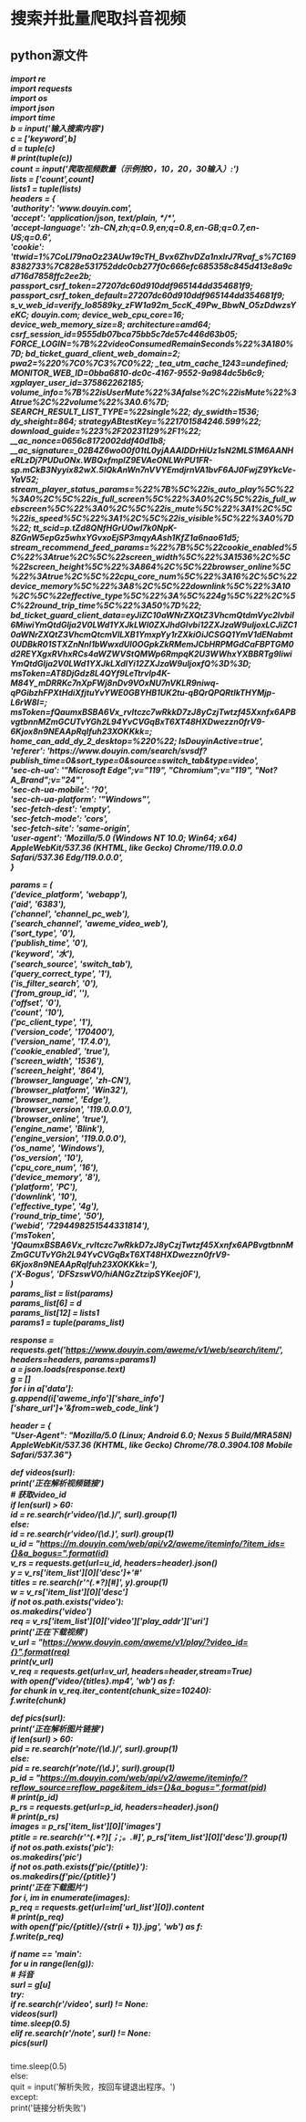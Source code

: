 <h1>搜索并批量爬取抖音视频</h1>

<h2>python源文件</h2>

<h5>import re<br>
import requests<br>
import os<br>
import json<br>
import time<br>
b = input('输入搜索内容')<br>
c = ['keyword',b]<br>
d = tuple(c)<br>
# print(tuple(c))<br>
count = input('爬取视频数量（示例按0，10，20，30输入）:')<br>
lists = ['count',count]<br>
lists1 = tuple(lists)<br>
headers = {<br>
    'authority': 'www.douyin.com',<br>
    'accept': 'application/json, text/plain, */*',<br>
    'accept-language': 'zh-CN,zh;q=0.9,en;q=0.8,en-GB;q=0.7,en-US;q=0.6',<br>
    'cookie': 'ttwid=1%7CoLl79naOz23AUw19cTH_Bvx6ZhvDZa1nxIrJ7Rvaf_s%7C1698382733%7C828e531752ddc0cb277f0c666efc685358c845d413e8a9cd716d7858ffc2ee2b; passport_csrf_token=27207dc60d910ddf965144dd354681f9; passport_csrf_token_default=27207dc60d910ddf965144dd354681f9; s_v_web_id=verify_lo8589ky_zFW1a92m_5ccK_49Pw_BbwN_O5zDdwzsYeKC; douyin.com; device_web_cpu_core=16; device_web_memory_size=8; architecture=amd64; csrf_session_id=9555db07bca75bb5c7de57c446d63b05; FORCE_LOGIN=%7B%22videoConsumedRemainSeconds%22%3A180%7D; bd_ticket_guard_client_web_domain=2; pwa2=%220%7C0%7C3%7C0%22; _tea_utm_cache_1243=undefined; MONITOR_WEB_ID=0bba6810-dc0c-4167-9552-9a984dc5b6c9; xgplayer_user_id=375862262185; volume_info=%7B%22isUserMute%22%3Afalse%2C%22isMute%22%3Atrue%2C%22volume%22%3A0.6%7D; SEARCH_RESULT_LIST_TYPE=%22single%22; dy_swidth=1536; dy_sheight=864; strategyABtestKey=%221701584246.599%22; download_guide=%223%2F20231129%2F1%22; __ac_nonce=0656c8172002ddf40d1b8; __ac_signature=_02B4Z6wo00f01tL0yjAAAIDDrHiUz1sN2MLS1M6AANHeRLzDj7PUDuONx.WBQxfmplZ9EVAeONLWrPU1FR-sp.mCkB3Nyyix82wX.5lQkAnWn7nVVYEmdjrnVA1bvF6AJ0FwjZ9YkcVe-YaV52; stream_player_status_params=%22%7B%5C%22is_auto_play%5C%22%3A0%2C%5C%22is_full_screen%5C%22%3A0%2C%5C%22is_full_webscreen%5C%22%3A0%2C%5C%22is_mute%5C%22%3A1%2C%5C%22is_speed%5C%22%3A1%2C%5C%22is_visible%5C%22%3A0%7D%22; tt_scid=p.tZd8QNfHGrUOwI7k0NpK-8ZGnW5epGz5whxYGvxoEjSP3mqyAAsh1KfZ1a6nao61d5; stream_recommend_feed_params=%22%7B%5C%22cookie_enabled%5C%22%3Atrue%2C%5C%22screen_width%5C%22%3A1536%2C%5C%22screen_height%5C%22%3A864%2C%5C%22browser_online%5C%22%3Atrue%2C%5C%22cpu_core_num%5C%22%3A16%2C%5C%22device_memory%5C%22%3A8%2C%5C%22downlink%5C%22%3A10%2C%5C%22effective_type%5C%22%3A%5C%224g%5C%22%2C%5C%22round_trip_time%5C%22%3A50%7D%22; bd_ticket_guard_client_data=eyJiZC10aWNrZXQtZ3VhcmQtdmVyc2lvbiI6MiwiYmQtdGlja2V0LWd1YXJkLWl0ZXJhdGlvbi12ZXJzaW9uIjoxLCJiZC10aWNrZXQtZ3VhcmQtcmVlLXB1YmxpYy1rZXkiOiJCSGQ1YmV1dENabmt0UDBkR01STXZnNnl1bWwxdUI0OGpkZkRMemJCbHRPMGdCaFBPTGM0d2REYXgxRVhxRCs4aWZWVStQMWp6RmpqK2U3WWhxYXBBRTg9IiwiYmQtdGlja2V0LWd1YXJkLXdlYi12ZXJzaW9uIjoxfQ%3D%3D; msToken=AT8DjGdz8L4QYf9LeTtrvlp4K-M84Y_mDRRKc7nXpFWj8nDv9VOxNU7nVKLR9niwq-qPGibzhFPXtHdiXfjtuYvYWE0GBYHB1UK2tu-qBQrQPQRtIkTHYMjp-L6rW8I=; msToken=fQaumxBSBA6Vx_rvItczc7wRkkD7zJ8yCzjTwtzf45Xxnfx6APBvgtbnnMZmGCUTvYGh2L94YvCVGqBxT6XT48HXDwezzn0frV9-6Kjox8n9NEAApRqIfuh23XOKKkk=; home_can_add_dy_2_desktop=%220%22; IsDouyinActive=true',<br>
	'referer': 'https://www.douyin.com/search/svsdf?publish_time=0&sort_type=0&source=switch_tab&type=video',<br>
    'sec-ch-ua': '"Microsoft Edge";v="119", "Chromium";v="119", "Not?A_Brand";v="24"',<br>
    'sec-ch-ua-mobile': '?0',<br>
    'sec-ch-ua-platform': '"Windows"',<br>
    'sec-fetch-dest': 'empty',<br>
    'sec-fetch-mode': 'cors',<br>
    'sec-fetch-site': 'same-origin',<br>
    'user-agent': 'Mozilla/5.0 (Windows NT 10.0; Win64; x64) AppleWebKit/537.36 (KHTML, like Gecko) Chrome/119.0.0.0 Safari/537.36 Edg/119.0.0.0',<br>
}<br>

params = (<br>
    ('device_platform', 'webapp'),<br>
    ('aid', '6383'),<br>
    ('channel', 'channel_pc_web'),<br>
    ('search_channel', 'aweme_video_web'),<br>
    ('sort_type', '0'),<br>
    ('publish_time', '0'),<br>
    ('keyword', '水'),<br>
    ('search_source', 'switch_tab'),<br>
    ('query_correct_type', '1'),<br>
    ('is_filter_search', '0'),<br>
    ('from_group_id', ''),<br>
    ('offset', '0'),<br>
    ('count', '10'),<br>
    ('pc_client_type', '1'),<br>
    ('version_code', '170400'),<br>
    ('version_name', '17.4.0'),<br>
    ('cookie_enabled', 'true'),<br>
    ('screen_width', '1536'),<br>
    ('screen_height', '864'),<br>
    ('browser_language', 'zh-CN'),<br>
    ('browser_platform', 'Win32'),<br>
    ('browser_name', 'Edge'),<br>
    ('browser_version', '119.0.0.0'),<br>
    ('browser_online', 'true'),<br>
    ('engine_name', 'Blink'),<br>
    ('engine_version', '119.0.0.0'),<br>
    ('os_name', 'Windows'),<br>
    ('os_version', '10'),<br>
    ('cpu_core_num', '16'),<br>
    ('device_memory', '8'),<br>
    ('platform', 'PC'),<br>
    ('downlink', '10'),<br>
    ('effective_type', '4g'),<br>
    ('round_trip_time', '50'),<br>
    ('webid', '7294498251544331814'),<br>
    ('msToken', 'fQaumxBSBA6Vx_rvItczc7wRkkD7zJ8yCzjTwtzf45Xxnfx6APBvgtbnnMZmGCUTvYGh2L94YvCVGqBxT6XT48HXDwezzn0frV9-6Kjox8n9NEAApRqIfuh23XOKKkk='),<br>
    ('X-Bogus', 'DFSzswVO/hiANGzZtzipSYKeej0F'),<br>
)<br>
params_list = list(params)<br>
params_list[6] = d<br>
params_list[12] = lists1<br>
params1 = tuple(params_list)<br>

response = requests.get('https://www.douyin.com/aweme/v1/web/search/item/', headers=headers, params=params1)<br>
a = json.loads(response.text)<br>
g = []<br>
for i in a['data']:<br>
    g.append(i['aweme_info']['share_info']['share_url']+'&from=web_code_link')<br>


header = {<br>
    "User-Agent": "Mozilla/5.0 (Linux; Android 6.0; Nexus 5 Build/MRA58N) AppleWebKit/537.36 (KHTML, like Gecko) Chrome/78.0.3904.108 Mobile Safari/537.36"}<br>


def videos(surl):<br>
    print('正在解析视频链接')<br>
    # 获取video_id<br>
    if len(surl) > 60:<br>
        id = re.search(r'video/(\d.*)/', surl).group(1)<br>
    else:<br>
        id = re.search(r'video/(\d.*)', surl).group(1)<br>
    u_id = "https://m.douyin.com/web/api/v2/aweme/iteminfo/?item_ids={}&a_bogus=".format(id)<br>
    v_rs = requests.get(url=u_id, headers=header).json()<br>
    y = v_rs['item_list'][0]['desc']+'#'<br>
    titles = re.search(r'^(.*?)[#]', y).group(1)<br>
    w = v_rs['item_list'][0]['desc']<br>
    if not os.path.exists('video'):<br>
        os.makedirs('video')<br>
    req = v_rs['item_list'][0]['video']['play_addr']['uri']<br>
    print('正在下载视频')<br>
    v_url = "https://www.douyin.com/aweme/v1/play/?video_id={}".format(req)<br>
    print(v_url)<br>
    v_req = requests.get(url=v_url, headers=header,stream=True)<br>
    with open(f'video/{titles}.mp4', 'wb') as f:<br>
        for chunk in v_req.iter_content(chunk_size=10240):<br>
            f.write(chunk)<br>


def pics(surl):<br>
    print('正在解析图片链接')<br>
    if len(surl) > 60:<br>
        pid = re.search(r'note/(\d.*)/', surl).group(1)<br>
    else:<br>
        pid = re.search(r'note/(\d.*)', surl).group(1)<br>
    p_id = "https://m.douyin.com/web/api/v2/aweme/iteminfo/?reflow_source=reflow_page&item_ids={}&a_bogus=".format(pid)<br>
    # print(p_id)<br>
    p_rs = requests.get(url=p_id, headers=header).json()<br>
    # print(p_rs)<br>
    images = p_rs['item_list'][0]['images']<br>
    ptitle = re.search(r'^(.*?)[；;。.#]', p_rs['item_list'][0]['desc']).group(1)<br>
    if not os.path.exists('pic'):<br>
        os.makedirs('pic')<br>
    if not os.path.exists(f'pic/{ptitle}'):<br>
        os.makedirs(f'pic/{ptitle}')<br>
    print('正在下载图片')<br>
    for i, im in enumerate(images):<br>
        p_req = requests.get(url=im['url_list'][0]).content<br>
        # print(p_req)<br>
        with open(f'pic/{ptitle}/{str(i + 1)}.jpg', 'wb') as f:<br>
            f.write(p_req)<br>


if __name__ == '__main__':<br>
    for u in range(len(g)):<br>
        # 抖音<br>
        surl = g[u]<br>
        try:<br>
            if re.search(r'/video', surl) != None:<br>
                videos(surl)<br>
                time.sleep(0.5)<br>
            elif re.search(r'/note', surl) != None:<br>
                pics(surl)</h5>
                time.sleep(0.5)<br>
            else:<br>
                quit = input('解析失败，按回车键退出程序。')<br>
        except:<br>
            print('链接分析失败')<br>
